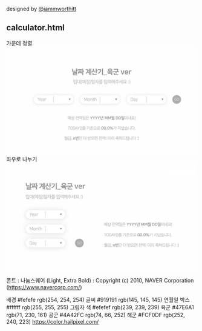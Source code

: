 designed by [@iammworthitt](https://www.instagram.com/iammworthitt/)

## calculator.html

가운데 정렬
![calculator_center](calculator_html_center.jpg)
좌우로 나누기
![calculator_left](calculator_html_left.jpg)

폰트 : 나눔스퀘어 (Light, Extra Bold) : Copyright (c) 2010, NAVER Corporation (https://www.navercorp.com/)

배경 #fefefe rgb(254, 254, 254)
글씨 #919191 rgb(145, 145, 145)
연월일 박스 #ffffff rgb(255, 255, 255)
그림자 색 #efefef rgb(239, 239, 239)
육군 #47E6A1 rgb(71, 230, 161)
공군 #4A42FC rgb(74, 66, 252)
해군 #FCF0DF rgb(252, 240, 223)
https://color.hailpixel.com/
